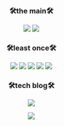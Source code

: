 


<h3 align="center">🛠the main🛠</h3>
<p align="center">
    <img src="https://img.shields.io/badge/React-61DAFB?style=flat&logo=React&logoColor=white"/>
    <img src="https://img.shields.io/badge/Javascript-F7DF1E?style=flat&logo=Javascript&logoColor=white"/>
</p>
<h3 align="center">🛠least once🛠</h3>
<p align="center">
   
<img src="https://img.shields.io/badge/Node.js-339933?style=flat&logo=node.js&logoColor=white"/>
<img src="https://img.shields.io/badge/Typescript-3178C6?style=flat&logo=Typescript&logoColor=white"/>
<img src="https://img.shields.io/badge/MongoDB-47A248?style=flat&logo=MongoDB&logoColor=white"/>
  <img src="https://img.shields.io/badge/styled-components-DB7093?style=flat&logo=styled-components&logoColor=white"/>
  <img src="https://img.shields.io/badge/React Query-FF4154?style=flat&logo=React Query&logoColor=white"/>

 
</p>
<h3 align="center">🛠tech blog🛠</h3>
  <p align="center">
<a href="https://velog.io/@tkdgk1996 "><img src="https://img.shields.io/badge/Tech%20Blog-11B48A?style=flat-square&logo=Vimeo&logoColor=white&link=https://velog.io/@tkdgk1996 "/></a>
</p>

<p align="center"><img src="https://github-readme-stats.vercel.app/api?username=updownpark2&show_icons=true&theme=transparent"></p>



<!--
**updownpark2/updownpark2** is a ✨ _special_ ✨ repository because its `README.md` (this file) appears on your GitHub profile.

Here are some ideas to get you started:

- 🔭 I’m currently working on ...
- 🌱 I’m currently learning ...JS,React
- 👯 I’m looking to collaborate on ...
- 🤔 I’m looking for help with ...
- 💬 Ask me about ...
- 📫 How to reach me: ...
- 😄 Pronouns: ...
- ⚡ Fun fact: ...
-->


